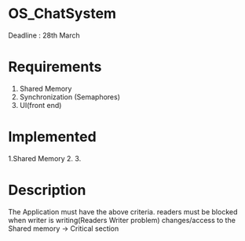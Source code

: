 # OS_ChatSystem
Deadline : 28th March

# Requirements
1. Shared Memory
2. Synchronization (Semaphores)
3. UI(front end)

# Implemented
1.Shared Memory
2.
3.

# Description
  The Application must have the above criteria. readers must be blocked when writer is writing(Readers Writer problem)
changes/access to the Shared memory -> Critical section
